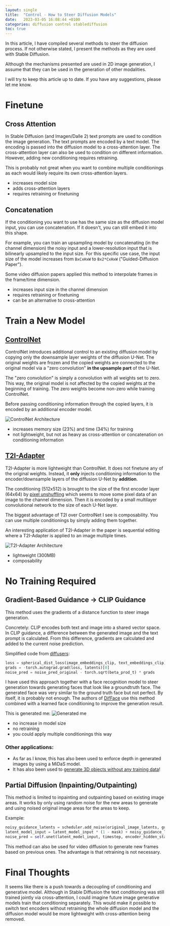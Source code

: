 ```yaml
---
layout: single
title:  "Control - How to Steer Diffusion Models"
date:   2023-03-05 16:08:44 +0100
categories: diffusion control stablediffusion
toc: true
---
```


In this article, I have compiled several methods to steer the diffusion process. If not otherwise stated, I present the methods as they are used with Stable Diffusion.

Although the mechanisms presented are used in 2D image generation, I assume that they can be used in the generation of other modalities.

I will try to keep this article up to date. If you have any suggestions, please let me know.

# Finetune

## Cross Attention

In Stable Diffusion (and Imagen/Dalle 2) text prompts are used to condition the image generation. The text prompts are encoded by a text model. The encoding is passed into the diffusion model to a cross-attention layer. The cross-attention layer can also be used to condition on different information. However, adding new conditioning requires retraining.

This is probably not great when you want to combine multiple conditionings as each would likely require its own cross-attention layers.

- increases model size
- adds cross-attention layers
- requires retraining or finetuning


## Concatenation

If the conditioning you want to use has the same size as the diffusion model input, you can use concatenation. If it doesn't, you can still embed it into this shape. 

For example, you can train an upsampling model by concatenating (in the channel dimension) the noisy input and a lower-resolution input that is bilinearly upsampled to the input size. For this specific use case, the input size of the model increases from `BxCxHxW` to `Bx2*CxHxW` ("Guided-Diffusion Paper").

Some video diffusion papers applied this method to interpolate frames in the frame/time dimension.

- increases input size in the channel dimension
- requires retraining or finetuning
- can be an alternative to cross-attention


# Train a New Model

## [ControlNet](https://github.com/lllyasviel/ControlNet)

ControlNet introduces additional control to an existing diffusion model by copying only the downsample layer weights of the diffusion U-Net. The original weights are frozen and the copied weights are connected to the original model via a "zero convolution" **in the upsample part** of the U-Net. 

The "zero convolution" is simply a convolution with all weights set to zero. This way, the original model is not affected by the copied weights at the beginning of training. The zero weights become non-zero while training ControlNet.

Before passing conditioning information through the copied layers, it is encoded by an additional encoder model.


![ControlNet Architecture]({{site.url}}/assets/images/controlnet.png)

- increases memory size (23%) and time (34%) for training
- not lightweight, but not as heavy as cross-attention or concatenation on conditioning information

## [T2I-Adapter](https://github.com/TencentARC/T2I-Adapter)

T2I-Adapter is more lightweight than ControlNet. It does not finetune any of the original weights. Instead, it **only** injects conditioning information to the encoder/downsample layers of the diffusion U-Net by **addition**. 

The conditioning (512x512) is brought to the size of the first encoder layer (64x64) by [pixel unshuffling](https://pytorch.org/docs/stable/generated/torch.nn.PixelUnshuffle.html) which seems to move some pixel data of an image to the channel dimension. Then it is encoded by a small multilayer convolutional network to the size of each U-Net layer. 

The biggest advantage of T2I over ControlNet I see is composability. You can use multiple conditionings by simply adding them together.

An interesting application of T2I-Adapter in the paper is sequential editing where a T2I-Adapter is applied to an image multiple times.

![T2I-Adapter Architecture]({{site.url}}/assets/images/sequential_edit_t2i_adapter.png)

- lightweight (300MB)
- composability




# No Training Required


## Gradient-Based Guidance -> CLIP Guidance

This method uses the gradients of a distance function to steer image generation.

Concretely: CLIP encodes both text and image into a shared vector space. In CLIP guidance, a difference between the generated image and the text prompt is calculated. From this difference, gradients are calculated and added to the current noise prediction.

Simplified code from [diffusers](https://github.com/huggingface/diffusers/blob/v0.13.1-patch/examples/community/clip_guided_stable_diffusion.py#L167):

```python
loss = spherical_dist_loss(image_embeddings_clip, text_embeddings_clip).mean() * clip_guidance_scale
grads = -torch.autograd.grad(loss, latents)[0]
noise_pred = noise_pred_original - torch.sqrt(beta_prod_t) * grads
```

I have used this approach together with a face recognition model to steer generation towards
generating faces that look like a groundtruth face.
The generated face was very similar to the ground truth face but not perfect. By itself, it is probably not enough. The authors of [DifFace](https://arxiv.org/abs/2212.06512) use this method combined with a learned face conditioning to improve the generation result.

This is generated me:
![Generated me]({{site.url}}/assets/images/controlling_diffusion/target_philipp.png)

- no increase in model size
- no retraining
- you could apply multiple conditionings this way



### Other applications:

- As far as I know, this has also been used to enforce depth in generated images by using a MiDaS model.
- It has also been used to [generate 3D objects without any training data](https://hanhung.github.io/PureCLIPNeRF/)!




## Partial Diffusion (Inpainting/Outpainting)

This method is limited to inpainting and outpainting based on existing image areas. It works by only using random noise for the new areas to generate and using noised original image areas for the areas to keep.

Example:

```python
noisy_guidance_latents = scheduler.add_noise(original_image_latents, guidance_noise, timestep)
latent_model_input = latent_model_input * (1 - mask) + noisy_guidance_latents * mask
noise_pred = self.unet(latent_model_input, timestep, encoder_hidden_states=text_embeddings,).sample
```

This method can also be used for video diffusion to generate new frames based on previous ones. The advantage is that retraining is not necessary.

# Final Thoughts

It seems like there is a push towards a decoupling of conditioning and generative model. 
Although in Stable Diffusion the text conditioning was still trained jointly via cross-attention, I could imagine future image generative models train that conditioning separately. This would make it possible to switch text encoders without retraining the whole diffusion model and the diffusion model would be more lightweight with cross-attention being removed.